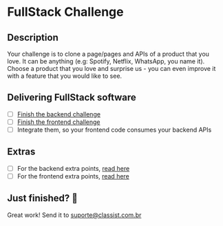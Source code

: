 # FullStack Challenge

## Description

Your challenge is to clone a page/pages and APIs of a product that you love.
It can be anything (e.g: Spotify, Netflix, WhatsApp, you name it). Choose a product that you love and surprise us -
you can even improve it with a feature that you would like to see.

## Delivering FullStack software

- [ ] [Finish the backend challenge](../backend/challenge.md)
- [ ] [Finish the frontend challenge](../frontend/challenge.md)
- [ ] Integrate them, so your frontend code consumes your backend APIs

## Extras

- [ ] For the backend extra points, [read here](../backend/challenge.md#extras)
- [ ] For the frontend extra points, [read here](../frontend/challenge.md#extras)

## Just finished? 💯

Great work! Send it to suporte@classist.com.br

